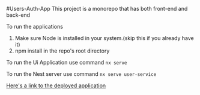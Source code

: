 #Users-Auth-App
This project is a monorepo that has both front-end and back-end

To run the applications
1. Make sure Node is installed in your system.(skip this if you already have it)
2. npm install in the repo's root directory

To run the Ui Application
use command `nx serve`

To run the Nest server
use command `nx serve user-service`

[Here's a link to the deployed application ](https://my-users-app-ui.el.r.appspot.com/)

